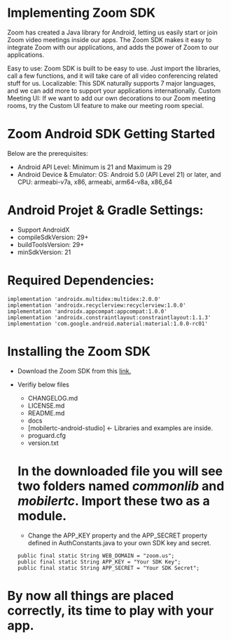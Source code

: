 # Implementing Zoom SDK
Zoom has created a Java library for Android, letting us easily start or join Zoom video meetings inside our apps. The Zoom SDK makes it easy to integrate Zoom with our applications, and adds the power of Zoom to our applications.

Easy to use: Zoom SDK is built to be easy to use. Just import the libraries, call a few functions, and it will take care of all video conferencing related stuff for us.
Localizable: This SDK naturally supports 7 major languages, and we can add more to support your applications internationally.
Custom Meeting UI: If we want to add our own decorations to our Zoom meeting rooms, try the Custom UI feature to make our meeting room special.

# Zoom Android SDK Getting Started
Below are the prerequisites:
- Android API Level: Minimum is 21 and Maximum is 29
- Android Device & Emulator: OS: Android 5.0 (API Level 21) or later, and 
CPU: armeabi-v7a, x86, armeabi, arm64-v8a, x86_64
# Android Projet & Gradle Settings:
- Support AndroidX
- compileSdkVersion: 29+
- buildToolsVersion: 29+
- minSdkVersion: 21
# Required Dependencies:
```
implementation 'androidx.multidex:multidex:2.0.0'
implementation 'androidx.recyclerview:recyclerview:1.0.0'
implementation 'androidx.appcompat:appcompat:1.0.0'
implementation 'androidx.constraintlayout:constraintlayout:1.1.3'
implementation 'com.google.android.material:material:1.0.0-rc01'
```
# Installing the Zoom SDK
- Download the Zoom SDK from this [link.](https://github.com/zoom/zoom-sdk-android/archive/master.zip)
- Verifiy below files
  - CHANGELOG.md
  - LICENSE.md
  - README.md
  - docs
  - [mobilertc-android-studio] <- Libraries and examples are inside.
  - proguard.cfg
  - version.txt
  
  # In the downloaded file you will see two folders named ***commonlib*** and ***mobilertc***. Import these two as a module. 
  - Change the APP_KEY property and the APP_SECRET property defined in AuthConstants.java to your own SDK key and secret.
  ```
  public final static String WEB_DOMAIN = "zoom.us";
  public final static String APP_KEY = "Your SDK Key";
  public final static String APP_SECRET = "Your SDK Secret";
  ```
# By now all things are placed correctly, its time to play with your app.

